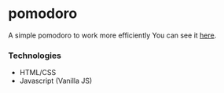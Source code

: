 # pomodoro

A simple pomodoro to work more efficiently
You can see it [here](https://paulpourtout.github.io/pomodoro/).

### Technologies
* HTML/CSS
* Javascript (Vanilla JS)
